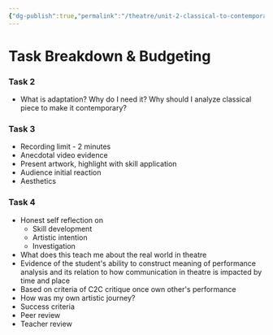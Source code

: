 ```yaml
---
{"dg-publish":true,"permalink":"/theatre/unit-2-classical-to-contemporary/task-breakdown-and-budgeting/","dgHomeLink":true,"dgPassFrontmatter":false,"dgShowLocalGraph":true}
---
```


# Task Breakdown & Budgeting

### Task 2
- What is adaptation? Why do I need it? Why should I analyze classical piece to make it contemporary?
### Task 3
- Recording limit - 2 minutes
- Anecdotal video evidence
- Present artwork, highlight with skill application
- Audience initial reaction
- Aesthetics

### Task 4
- Honest self reflection on
	- Skill development
	- Artistic intention
	- Investigation
- What does this teach me about the real world in theatre
- Evidence of the student's ability to construct meaning of performance analysis and its relation to how communication in theatre is impacted by time and place
- Based on criteria of C2C critique once own other's performance
- How was my own artistic journey?
- Success criteria
- Peer review
- Teacher review